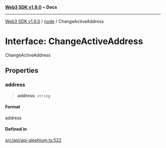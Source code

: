 [**Web3 SDK v1.9.0**](../../../README.md) • **Docs**

***

[Web3 SDK v1.9.0](../../../globals.md) / [node](../README.md) / ChangeActiveAddress

# Interface: ChangeActiveAddress

ChangeActiveAddress

## Properties

### address

> **address**: `string`

#### Format

address

#### Defined in

[src/api/api-alephium.ts:522](https://github.com/Mystic-Nayy/alephium-web3/blob/ee41f5e0e7d7fb0b155fe62f05b2ac03772895ca/packages/web3/src/api/api-alephium.ts#L522)
